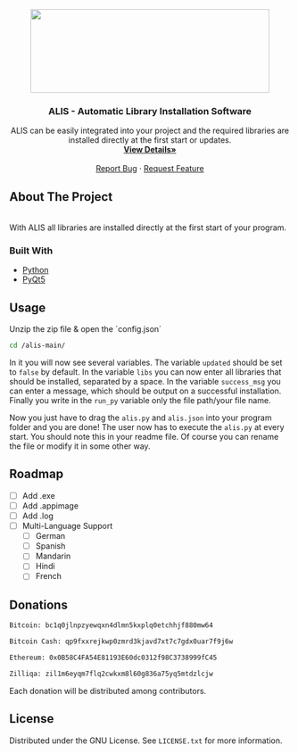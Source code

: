 <div align="center">
  <a href="https://github.com/fledpaul/cenera">
    <img src="img/Antio.png" height="150" width="427.5">
  </a>
    <h3 align="center">ALIS - Automatic Library Installation Software</h3>
  <p align="center">
    ALIS can be easily integrated into your project and the required libraries are installed directly at the first start or
    updates.
    <br/>
    <a href="https://fled.dev/alis"><strong>View Details»</strong></a>
    <br/>
    <br/>
    <a href="mailto:report@fled.dev">Report Bug</a>
    ·
    <a href="mailto:request@fled.dev">Request Feature</a>
  </p>
</div>

## About The Project
<br>
With ALIS all libraries are installed directly at the first start of your program.

### Built With
* [Python](https://python.org/)
* [PyQt5](https://pypi.org/project/PyQt5/)

## Usage
  Unzip the zip file & open the ´config.json´
  ```sh
  cd /alis-main/
  ```
In it you will now see several variables. The variable `updated` should be set to `false` by default. In the variable `libs` you can now enter all libraries that should be installed, separated by a space. In the variable `success_msg` you can enter a message, which should be output on a successful installation. Finally you write in the `run_py` variable only the file path/your file name.

Now you just have to drag the `alis.py` and `alis.json` into your program folder and you are done! The user now has to execute the `alis.py` at every start. You should note this in your readme file. Of course you can rename the file or modify it in some other way.
  
 ## Roadmap
- [ ] Add .exe
- [ ] Add .appimage
- [ ] Add .log
- [ ] Multi-Language Support
    - [ ] German
    - [ ] Spanish
    - [ ] Mandarin
    - [ ] Hindi
    - [ ] French

## Donations
```sh
Bitcoin: bc1q0jlnpzyewqxn4dlmn5kxplq0etchhjf880mw64
```

```sh 
Bitcoin Cash: qp9fxxrejkwp0zmrd3kjavd7xt7c7gdx0uar7f9j6w
```

```sh
Ethereum: 0x0B58C4FA54E81193E60dc0312f98C3738999fC45
```

```sh
Zilliqa: zil1m6eyqm7flq2cwkxm8l60g836a75yq5mtdzlcjw
```

Each donation will be distributed among contributors.

## License
Distributed under the GNU License. See `LICENSE.txt` for more information.
